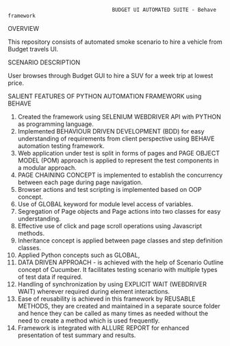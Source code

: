                                       BUDGET UI AUTOMATED SUITE - Behave framework
OVERVIEW

This repository consists of automated smoke scenario to hire a vehicle from Budget travels UI.

SCENARIO DESCRIPTION

User browses through Budget GUI to hire a SUV for a week trip at lowest price.

SALIENT FEATURES OF PYTHON AUTOMATION FRAMEWORK using BEHAVE

1. Created the framework using SELENIUM WEBDRIVER API with PYTHON as programming language.
2. Implemented BEHAVIOUR DRIVEN DEVELOPMENT (BDD) for easy understanding of requirements from client perspective using BEHAVE automation testing framework.
3. Web application under test is split in forms of pages and PAGE OBJECT MODEL (POM) approach is applied to represent the test components in a modular approach.
4. PAGE CHAINING CONCEPT is implemented to establish the concurrency between each page during page navigation.
5. Browser actions and test scripting is implemented based on OOP concept.
6. Use of GLOBAL keyword for module level access of variables.
7. Segregation of Page objects and Page actions into two classes for easy understanding.
8. Effective use of click and page scroll operations using Javascript methods.
9. Inheritance concept is applied between page classes and step definition classes.
10. Applied Python concepts such as GLOBAL,
11. DATA DRIVEN APPROACH - is achieved with the help of Scenario Outline concept of Cucumber. It facilitates testing scenario with multiple types of test data if required.
12. Handling of synchronization by using EXPLICIT WAIT (WEBDRIVER WAIT) wherever required during element interactions.
13. Ease of reusability is achieved in this framework by REUSABLE METHODS, they are created and maintained in a separate source folder and hence they can be called as many times as needed without the need to create a method which is used frequently.
14. Framework is integrated with ALLURE REPORT for enhanced presentation of test summary and results.
